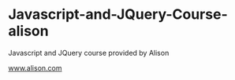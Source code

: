 # Javascript-and-JQuery-Course-alison
Javascript and JQuery course provided by Alison


www.alison.com
